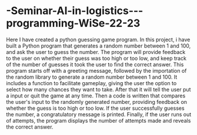 # -Seminar-AI-in-logistics---programming-WiSe-22-23
Here I have created a python guessing game program.
In this project, i have built a Python program that generates a random number between 1 and 100, and ask the user to guess the number. The program will provide feedback to the user on whether their guess was too high or too low, and keep track of the number of guesses it took the user to find the correct answer.
This program starts off with a greeting message, followed by the importation of the random library to generate a random number between 1 and 100.
It includes a function to facilitate gameplay, giving the user the option to select how many chances they want to take. After that it will tell the user put a input or quit the game at any time.
Then a code is written that compares the user's input to the randomly generated number, providing feedback on whether the guess is too high or too low. If the user successfully guesses the number, a congratulatory message is printed.
Finally, if the user runs out of attempts, the program displays the number of attempts made and reveals the correct answer.
